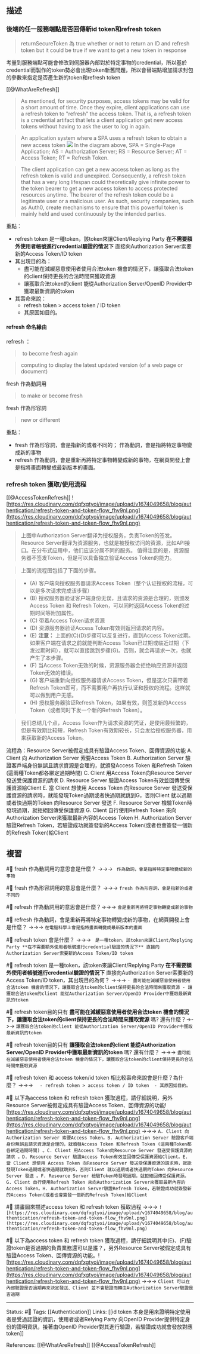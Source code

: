 ## 描述


### 後端的任一服務端點是否回傳新id token和refresh token

> returnSecureToken 為 true
> whether or not to return an ID and refresh token
> but it could be true if we want to get a new token in response

考量到服務端點可能會修改到伺服器內部對於特定事物的credential，所以基於credential而製作的token勢必會出現token新舊問題，所以會替端點增加請求封包的參數來指定是否產生新的token和refresh token




[[@WhatAreRefresh]]
> As mentioned, for security purposes, access tokens may be valid for a short amount of time. Once they expire, client applications can use a refresh token to "refresh" the access token. That is, a refresh token is a credential artifact that lets a client application get new access tokens without having to ask the user to log in again.

> An application system where a SPA uses a refresh token to obtain a new access token
![](https://images.ctfassets.net/cdy7uua7fh8z/3sf7RRsy81bt3zcXMnHUSe/2171fdab4ffeb0987c329aa897038abc/rt-and-at.png)
> In the diagram above, SPA = Single-Page Application; AS = Authorization Server; RS = Resource Server; AT = Access Token; RT = Refresh Token.

> The client application can get a new access token as long as the refresh token is valid and unexpired. Consequently, a refresh token that has a very long lifespan could theoretically give infinite power to the token bearer to get a new access token to access protected resources anytime. The bearer of the refresh token could be a legitimate user or a malicious user. As such, security companies, such as Auth0, create mechanisms to ensure that this powerful token is mainly held and used continuously by the intended parties.



重點：
- refresh token 是一種token，該token來讓Client/Replying Party **在不需要額外使用者帳號進行credential驗證的情況下** 直接向Authorization Server索要新的Access Token/ID token
- 其出現目的為：
	- 盡可能在減緩惡意使用者使用合法token 機會的情況下，讓獲取合法token的client保持更長的合法時間來獲取資源
	- 讓獲取合法token的client 能從Authorization Server/OpenID Provider中獲取最新資訊的token 
- 其壽命來說：
	- refresh token > access token / ID token 
	- 其原因如目的。


#### refresh 命名緣由

refresh ：
>  to become fresh again

> computing
> to display the latest updated version (of a web page or document)



fresh 作為動詞用
> to make or become fresh

fresh 作為形容詞
> new or different

重點：
- fresh 作為形容詞，會是指新的或者不同的； 作為動詞，會是指將特定事物變成新的事物
- refresh 作為動詞，會是重新再將特定事物轉變成新的事物，在網頁開發上會是指將畫面轉變成最新版本的畫面。



### refresh token 獲取/使用流程


[[@AccessTokenRefresh]]
![https://res.cloudinary.com/dqfxgtyoi/image/upload/v1674049658/blog/authentication/refresh-token-and-token-flow_fhv9nl.png](https://res.cloudinary.com/dqfxgtyoi/image/upload/v1674049658/blog/authentication/refresh-token-and-token-flow_fhv9nl.png)

> 上图中Authorization Server翻译为授权服务，负责Token的签发。Resource Server翻译为资源服务，也就是被授权访问的资源，比如API接口。在分布式应用中，他们应该分属不同的服务。 值得注意的是，资源服务器不签发Token，但是可以具备独立验证Access Token的能力。

> 上面的流程图包括了下面的步骤。

> -   (A) 客户端向授权服务器请求Access Token（整个认证授权的流程，可以是多次请求完成该步骤）
> -   (B) 授权服务器验证客户端身份无误，且请求的资源是合理的，则颁发Access Token 和 Refresh Token，可以同时返回Access Token的过期时间等附加属性。
> -   (C) 带着Access Token请求资源
> -   (D) 资源服务器验证Access Token有效则返回请求的内容。
> -   (E) **注意：** 上面的(C)(D)步骤可以反复进行，直到Access Token过期。 如果客户端在请求之前就能判断Access Token已过期或临近过期（下发过期时间），就可以直接跳到步骤(G)。否则，就会再请求一次，也就产生了本步骤。
> -   (F) 当Access Token无效的时候，资源服务器会拒绝响应资源并返回Token无效的错误。
> -   (G) 客户端重新向授权服务器请求Access Token，但是这次只需带着Refresh Token即可，而不需要用户再执行认证和授权的流程。这样就可以做到用户无感。
> -   (H) 授权服务器验证Refresh Token，如果有效，则签发新的Access Token（或者同时下发一个新的Refresh Token）。

> 我们总结几个点，Access Token作为请求资源的凭证，是使用最频繁的，但是有效期比较短，Refresh Token有效期较长，只会发给授权服务器，用来获取新的Access Token。

流程為：Resource Server被假定成具有驗證Access Token、回傳資源的功能
A. Client 向 Authorization Server 索要Access Token
B. Authorization Server 驗證客戶端身份無誤且請求資源是合理的，就頒發Access Token 和Refresh Token (這兩種Token都各綁定過期時間)
C. Client 用Access Token向Resource Server 發送受保護資源的請求
D. Resource Server 驗證Access Token有效並回傳受保護資源給Client
E. 當 Client 想使用 Access Token 向Resource Server 發送受保護資源的請求時，就能發現Token過期或者快過期就跳到G，否則Client 就以過期或者快過期的Token 向Resource Server 發送
F. Resource Server 檢驗Token時發現過期，就拒絕回傳受保護資源
G. Client 自行使用Refresh Token 來向Authorization Server來獲取最新內容的Access Token
H. Authorization Server驗證Refresh Token，若驗證成功就簽發新的Access Token(或者也會簽發一個新的Refresh Token)給Client

## 複習

#🧠 fresh 作為動詞用的意思會是什麼？ ->->-> ` 作為動詞，會是指將特定事物變成新的事物`
<!--SR:!2023-05-03,63,250-->

#🧠 fresh 作為形容詞用的意思會是什麼？ ->->-> `fresh 作為形容詞，會是指新的或者不同的`
<!--SR:!2023-06-19,93,250-->

#🧠 refresh 作為動詞用的意思會是什麼？->->-> `會是重新再將特定事物轉變成新的事物`
<!--SR:!2023-03-28,41,230-->

#🧠 refresh 作為動詞，會是重新再將特定事物轉變成新的事物，在網頁開發上會是什麼？ ->->-> `在電腦科學上會是指將畫面轉變成最新版本的畫面`
<!--SR:!2023-04-21,57,250-->


#🧠 refresh token 會是什麼？ ->->-> ` 是一種token，該token來讓Client/Replying Party **在不需要額外使用者帳號進行credential驗證的情況下** 直接向Authorization Server索要新的Access Token/ID token`
<!--SR:!2023-06-10,87,250-->

#🧠 refresh token 是一種token，該token來讓Client/Replying Party **在不需要額外使用者帳號進行credential驗證的情況下** 直接向Authorization Server索要新的Access Token/ID token，其出現目的為何？ ->->-> `- 盡可能在減緩惡意使用者使用合法token 機會的情況下，讓獲取合法token的client保持更長的合法時間來獲取資源 - 讓獲取合法token的client 能從Authorization Server/OpenID Provider中獲取最新資訊的token `
<!--SR:!2023-06-11,86,250-->

#🧠 refresh token目的只有 **盡可能在減緩惡意使用者使用合法token 機會的情況下，讓獲取合法token的client保持更長的合法時間來獲取資源** 嗎? 還有什麼？->->-> `讓獲取合法token的client 能從Authorization Server/OpenID Provider中獲取最新資訊的token `
<!--SR:!2023-04-12,51,250-->

#🧠 refresh token目的只有 **讓獲取合法token的client 能從Authorization Server/OpenID Provider中獲取最新資訊的token** 嗎? 還有什麼？ ->->-> `盡可能在減緩惡意使用者使用合法token 機會的情況下，讓獲取合法token的client保持更長的合法時間來獲取資源`
<!--SR:!2023-05-26,73,230-->


#🧠 refresh token 和 access token/id token 相比較壽命來說會是什麼？為什麼？ ->->-> `	- refresh token > access token / ID token  - 其原因如目的。`
<!--SR:!2023-04-23,58,250-->

#🧠 以下為access token 和 refresh token 獲取過程，請仔細說明，另外Resource Server被假定成具有驗證Access Token、回傳資源的功能![https://res.cloudinary.com/dqfxgtyoi/image/upload/v1674049658/blog/authentication/refresh-token-and-token-flow_fhv9nl.png](https://res.cloudinary.com/dqfxgtyoi/image/upload/v1674049658/blog/authentication/refresh-token-and-token-flow_fhv9nl.png) ->->-> `A. Client 向 Authorization Server 索要Access Token。B. Authorization Server 驗證客戶端身份無誤且請求資源是合理的，就頒發Access Token 和Refresh Token (這兩種Token都各綁定過期時間) 。C. Client 用Access Token向Resource Server 發送受保護資源的請求 。D. Resource Server 驗證Access Token有效並回傳受保護資源給Client。E. 當 Client 想使用 Access Token 向Resource Server 發送受保護資源的請求時，就能發現Token過期或者快過期就跳到G，否則Client 就以過期或者快過期的Token 向Resource Server 發送 。F. Resource Server 檢驗Token時發現過期，就拒絕回傳受保護資源。G. Client 自行使用Refresh Token 來向Authorization Server來獲取最新內容的Access Token。H. Authorization Server驗證Refresh Token，若驗證成功就簽發新的Access Token(或者也會簽發一個新的Refresh Token)給Client`
<!--SR:!2023-05-18,74,250-->





#🧠 請畫圖來描述access token 和 refresh token 獲取過程 ->->-> `![https://res.cloudinary.com/dqfxgtyoi/image/upload/v1674049658/blog/authentication/refresh-token-and-token-flow_fhv9nl.png](https://res.cloudinary.com/dqfxgtyoi/image/upload/v1674049658/blog/authentication/refresh-token-and-token-flow_fhv9nl.png)`
<!--SR:!2023-03-26,40,249-->

#🧠 以下為access token 和 refresh token 獲取過程，請仔細說明其中(E)、(F)驗證token是否過期的負責業務還可以是誰？，另外Resource Server被假定成具有驗證Access Token、回傳資源的功能。![https://res.cloudinary.com/dqfxgtyoi/image/upload/v1674049658/blog/authentication/refresh-token-and-token-flow_fhv9nl.png](https://res.cloudinary.com/dqfxgtyoi/image/upload/v1674049658/blog/authentication/refresh-token-and-token-flow_fhv9nl.png) ->->-> `Client 可以在內部驗證是否過期再來決定發送、Client 並不會驗證而轉由Authorization Server驗證是否過期`
<!--SR:!2023-06-06,84,250-->



---
Status: #🌱 
Tags:
[[Authentication]]
Links:
[[id token 本身是用來證明特定使用者是受過認證的資訊，使用者或者Relying Party 向OpenID Provider提供特定身份的證明資訊，接著由OpenID Provider對其進行驗證，若驗證成功就會發放對應token]]

References:
[[@WhatAreRefresh]]
[[@AccessTokenRefresh]]